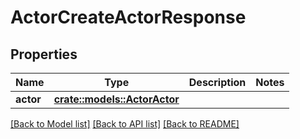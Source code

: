 # ActorCreateActorResponse

## Properties

Name | Type | Description | Notes
------------ | ------------- | ------------- | -------------
**actor** | [**crate::models::ActorActor**](ActorActor.md) |  | 

[[Back to Model list]](../README.md#documentation-for-models) [[Back to API list]](../README.md#documentation-for-api-endpoints) [[Back to README]](../README.md)


